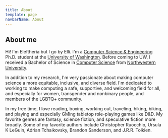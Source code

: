 ```yaml
---
title: About
template: page
navbarName: About
---
```


## About me

Hi! I'm Eleftheria but I go by Elli.
I'm a [Computer Science & Engineering](https://www.cs.washington.edu) Ph.D. student at the [University of Washington](https://www.washington.edu).
Before coming to UW, I received a Bachelor of Science in [Computer Science](https://www.mccormick.northwestern.edu/computer-science/) from [Northwestern University](https://www.northwestern.edu/).

In addition to my research, I'm very passionate about making computer science a more equitable, inclusive, and diverse field.
I'm dedicated to working to make computing a safe, supportive, and welcoming field for all, and especially for women, transgender and nonbinary people, and members of the LGBTQ+ community.

In my free time, I love reading, boxing, working out, traveling, hiking, biking, and playing and especially GMing tabletop role-playing games like D&D.
My favorite genres are fantasy, science fiction, and speculative fiction more broadly.
Some of my favorite authors include Christopher Ruocchio, Ursula K LeGuin, Adrian Tchaikovsky, Brandon Sanderson, and J.R.R. Tolkien.
